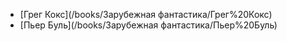 * [Грег Кокс](/books/Зарубежная фантастика/Грег%20Кокс)
* [Пьер Буль](/books/Зарубежная фантастика/Пьер%20Буль)